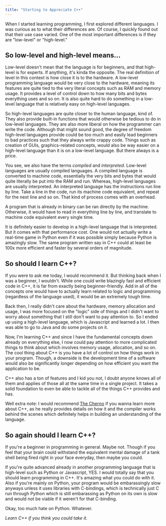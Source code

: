 ```yaml
---
title: "Starting to Appreciate C++"
---
```


When I started learning programming, I first explored different languages. I was curious as to what their differences
are. Of course, I quickly found out that their use case varied. One of the most important differences is if they are "low-level" or
"high-level."

## So low-level and high-level means...
Low-level doesn't mean that the language is for beginners, and that high-level is for experts. If anything, it's kinda the opposite.
The real definition of level in this context is how close it is to the hardware. A low-level programming language would be
very close to the hardware, meaning its features are quite tied to the very literal concepts such as RAM and memory usage.
It provides a level of control down to how many bits and bytes everything uses and so on. It is also quite hard
to do something in a low-level language that is relatively easy on high-level languages.

So high-level languages are quite closer to the human language, kind of. They also provide built-in functions that would otherwise be
tedious to do in low-level languages. They are also more liberal on how the programmer can write the code. Although that might sound good,
the degree of freedom high-level languages provide could be too much and easily lead beginners to bad practices such that they always write
crappy code. Things such as creation of GUIs, graphics-related concepts, would also be way easier on a high-level language than it is on a low-level language.
But there always is a price.

You see, we also have the terms *compiled* and *interpreted*. Low-level languages are usually compiled languages. A compiled language is converted to machine code,
essentially the very bits and bytes that would quite literally be put into the RAM and run. Whereas, high-level languages are usually interpreted. An interpreted language
has the instructions run line by line. Take a line in the code, run its machine code equivalent, and repeat for the next line and so on. That kind of process comes with an overhead.

A program that is already in binary can be ran directly by the machine. Otherwise, it would have to read in everything line by line, and translate to machine code equivalent every single
time. 

It is definitely easier to develop in a high-level language that is interpreted. But it comes with that performance cost.
One would not actually write a real-time game in Python even if it was possible simply because Python is amazingly slow. 
The same program written say in C++ could at least be 100x more efficient and faster by several orders of magnitude.

## So should I learn C++?
If you were to ask me today, I would recommend it. But thinking back when I was a beginner, I wouldn't.
While one could write blazingly fast and efficient code in C++, it is far from exactly being beginner-friendly. Add in all of the 
concepts one would have to actually learn related to logic and programming (regardless of the language used), it would be an extremely
tough time.

Back then, I really didn't care about the hardware, memory allocation and usage, I was more focused on the "logic" side of things and I didn't
want to worry about something that I still don't want to pay attention to. So I ended up using a high-level language, which is Javascript and learned a lot.
I then was able to go to Java and do some projects on it.

Now, I'm learning C++ and since I have the fundamental concepts down already on everything else, I now could pay attention to more complicated things to think about
which involves memory usage, allocation, and so on. The cool thing about C++ is you have a lot of control on how things work in your program. Though, a downside is
the development time of a software would also be significantly longer depending on how efficient you want the application to be. 

C++ also has a ton of features and I kid you not, I doubt anyone knows all of them and applies of those all at the same time in a single project. It takes a solid foundation
to even be able to tackle all of the things C++ provides and has. 

Well extra note: I would recommend [The Cherno](https://www.youtube.com/@TheCherno) if you wanna learn more about C++, as he really provides details on how it and the compiler works behind
the scenes which definitely helps in building an understanding of the language.

## So again should I learn C++?
If you're a beginner in programming in general. Maybe not. Though if you feel that your brain could withstand the equivalent mental damage of a tank shell being fired right in your face everyday, then 
maybe you could.

If you're quite advanced already in another programming language that is high-level such as Python or Javascript, YES. I would totally say that you should learn programming in C++. It's amazing what you could do 
with it. Also if you're mainly on Python, your program would be embarassingly slow anyways unless it uses libraries with C-bindings, which is technically just C run through Python which is still embarassing as 
Python on its own is slow and would not be viable if it weren't for that C-binding.

Okay, too much hate on Python. Whatever.

*Learn C++ if you think you could take it.*
